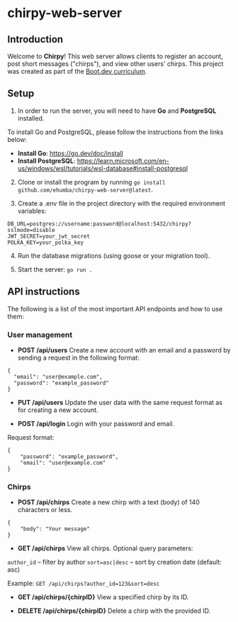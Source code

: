 # chirpy-web-server

## Introduction
Welcome to **Chirpy**! This web server allows clients to register an account, post short messages ("chirps"), and view other users' chirps. This project was created as part of the [Boot.dev curriculum](https://www.boot.dev/courses/learn-http-servers-golang). 

## Setup
1. In order to run the server, you will need to have **Go** and **PostgreSQL** installed. 

To install Go and PostgreSQL, please follow the instructions from the links below:

- **Install Go**: https://go.dev/doc/install
- **Install PostgreSQL**: https://learn.microsoft.com/en-us/windows/wsl/tutorials/wsl-database#install-postgresql

2. Clone or install the program by running `go install github.com/ehumba/chirpy-web-server@latest`. 

3. Create a .env file in the project directory with the required environment variables:
```
DB_URL=postgres://username:password@localhost:5432/chirpy?sslmode=disable
JWT_SECRET=your_jwt_secret
POLKA_KEY=your_polka_key
```

4. Run the database migrations (using goose or your migration tool).

5. Start the server:
`go run .`

## API instructions
The following is a list of the most important API endpoints and how to use them:

### User management
- **POST /api/users**
Create a new account with an email and a password by sending a request in the following format:

```
{
  "email": "user@example.com",
  "password": "example_password"
}
```

- **PUT /api/users**
Update the user data with the same request format as for creating a new account.

- **POST /api/login**
Login with your password and email.

Request format:

```
{
    "password": "example_password",
    "email": "user@example.com"
}
```

### Chirps
- **POST /api/chirps**
Create a new chirp with a text (body) of 140 characters or less.

```
{
    "body": "Your message"
}
```

- **GET /api/chirps** 
View all chirps. 
Optional query parameters:

`author_id` – filter by author
`sort=asc|desc` – sort by creation date (default: asc)

Example: 
`GET /api/chirps?author_id=123&sort=desc`


- **GET /api/chirps/{chirpID}**
View a specified chirp by its ID.

- **DELETE /api/chirps/{chirpID}**
Delete a chirp with the provided ID. 
